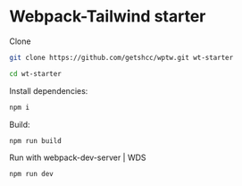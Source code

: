 # Webpack-Tailwind starter

Clone
```sh
git clone https://github.com/getshcc/wptw.git wt-starter
```

```sh
cd wt-starter
```

Install dependencies:
```sh
npm i
```

Build:
```sh
npm run build
```

Run with webpack-dev-server | WDS 
```sh
npm run dev
```
